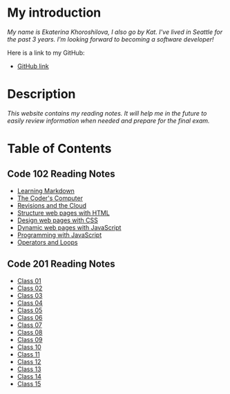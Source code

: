 # My introduction 

*My name is Ekaterina Khoroshilova, I also go by Kat. I've lived in Seattle for the past 3 years. I'm looking forward to becoming a software developer!*

Here is a link to my GitHub:

* [GitHub link](https://github.com/KatyaKho)

# Description

*This website contains my reading notes. It will help me in the future to easily review information when needed and prepare for the final exam.*

# Table of Contents

## Code 102 Reading Notes
- [Learning Markdown](102/read-01.md)
- [The Coder's Computer](102/read-02.md)
- [Revisions and the Cloud](102/class-03.md)
- [Structure web pages with HTML](102/class-04.md)
- [Design web pages with CSS](102/class-05.md)
- [Dynamic web pages with JavaScript](102/class-06.md)
- [Programming with JavaScript](102/class-07.md)
- [Operators and Loops](102/class-08.md)

## Code 201 Reading Notes
- [Class 01](201/class-01.md)
- [Class 02](201/class-02.md)
- [Class 03](201/class-03.md)
- [Class 04](201/class-04.md)
- [Class 05](201/class-05.md)
- [Class 06](201/class-06.md)
- [Class 07](201/class-07.md)
- [Class 08](201/class-08.md)
- [Class 09](201/class-09.md)
- [Class 10](201/class-10.md)
- [Class 11](201/class-11.md)
- [Class 12](201/class-12.md)
- [Class 13](201/class-13.md)
- [Class 14](201/class-14.md)
- [Class 15](201/class-15.md)
